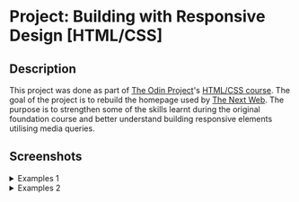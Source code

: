 # Project: Building with Responsive Design [HTML/CSS]

## Description

This project was done as part of [The Odin Project](https://www.theodinproject.com/)'s [HTML/CSS course](https://www.theodinproject.com/courses/html-and-css). The goal of the project is to rebuild the homepage used by [The Next Web](https://thenextweb.com/). The purpose is to strengthen some of the skills learnt during the original foundation course and better understand building responsive elements utilising media queries.

## Screenshots

<details>
  <summary>Examples 1</summary>
  
  Max width
  ![Screenshot #1](images/screenshot1-1.png?raw=true "Screenshot #1")
  
  1024px
  ![Screenshot #2](images/screenshot1-2.png?raw=true "Screenshot #2")
  
  764px
  ![Screenshot #3](images/screenshot1-3.png?raw=true "Screenshot #3")
  
</details>

<details>
  <summary>Examples 2</summary>
  
  Max width
  ![Screenshot #1](images/screenshot2-1.png?raw=true "Screenshot #1")
  
  1024px
  ![Screenshot #2](images/screenshot2-2.png?raw=true "Screenshot #2")
  
  764px
  ![Screenshot #3](images/screenshot2-3.png?raw=true "Screenshot #3")
  
</details>
